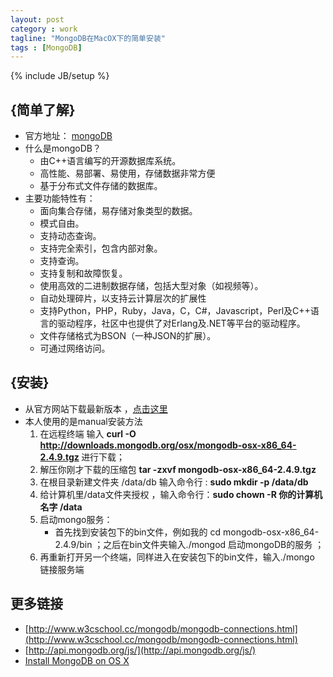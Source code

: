 ```yaml
---
layout: post
category : work
tagline: "MongoDB在MacOX下的简单安装"
tags : [MongoDB]
---
```

{% include JB/setup %}


## {简单了解} 

*  官方地址： [mongoDB](http://www.mongodn.org) 
*  什么是mongoDB？
	* 由C++语言编写的开源数据库系统。
	* 高性能、易部署、易使用，存储数据非常方便
	* 基于分布式文件存储的数据库。
* 主要功能特性有：
	* 面向集合存储，易存储对象类型的数据。
	* 模式自由。
	* 支持动态查询。
	* 支持完全索引，包含内部对象。
	* 支持查询。
	* 支持复制和故障恢复。
	* 使用高效的二进制数据存储，包括大型对象（如视频等）。
	* 自动处理碎片，以支持云计算层次的扩展性
	* 支持Python，PHP，Ruby，Java，C，C#，Javascript，Perl及C++语言的驱动程序，社区中也提供了对Erlang及.NET等平台的驱动程序。
	* 文件存储格式为BSON（一种JSON的扩展）。
	* 可通过网络访问。


## {安装}
* 从官方网站下载最新版本 ，[点击这里](http://docs.mongodb.org/manual/tutorial/install-mongodb-on-os-x/) 
* 本人使用的是manual安装方法
	1. 在远程终端 输入 <strong>curl -O http://downloads.mongodb.org/osx/mongodb-osx-x86_64-2.4.9.tgz </strong> 进行下载；
	2. 解压你刚才下载的压缩包 <strong>tar -zxvf mongodb-osx-x86_64-2.4.9.tgz</strong>
	3. 在根目录新建文件夹 /data/db 输入命令行 : <strong>sudo mkdir -p /data/db </strong> 
	4. 给计算机里/data文件夹授权 ，输入命令行：<strong>sudo chown -R 你的计算机名字 /data</strong>
	5. 启动mongo服务：
	    - 首先找到安装包下的bin文件，例如我的 cd mongodb-osx-x86_64-2.4.9/bin ；之后在bin文件夹输入./mongod 启动mongoDB的服务 ；
	6. 再重新打开另一个终端，同样进入在安装包下的bin文件，输入./mongo 链接服务端
	

## 更多链接
* [http://www.w3cschool.cc/mongodb/mongodb-connections.html](http://www.w3cschool.cc/mongodb/mongodb-connections.html)
* [http://api.mongodb.org/js/](http://api.mongodb.org/js/)
* [Install MongoDB on OS X](http://docs.mongodb.org/manual/tutorial/install-mongodb-on-os-x/)	
